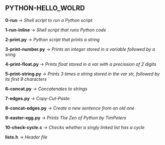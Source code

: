 ## PYTHON-HELLO_WOLRD

**0-run** -> *Shell script to run a Python script*

**1-run-inline** -> *Shell script that runs Python code*

**2-print.py** -> *Python script that prints a string*

**3-print-number.py** -> *Prints an integer stored in a variable followed by a sring*

**4-print-float.py** -> *Prints float stored in a var with a precission of 2 digits*

**5-print-string.py** -> *Prints 3 times a string stored in the var str, followed by its first 9 characters*

**6-concat.py** -> *Concatenates to strings*

**7-edges.py** -> *Copy-Cut-Paste*

**8-concat-edges.py** -> *Create a new sentence from an old one*

**9-easter-egg.py** -> *Prints The Zen of Python by TimPeters*

**10-check-cycle.c** -> *Checks whether a singly linked list has a cycle*

**lists.h** -> *Header file*
